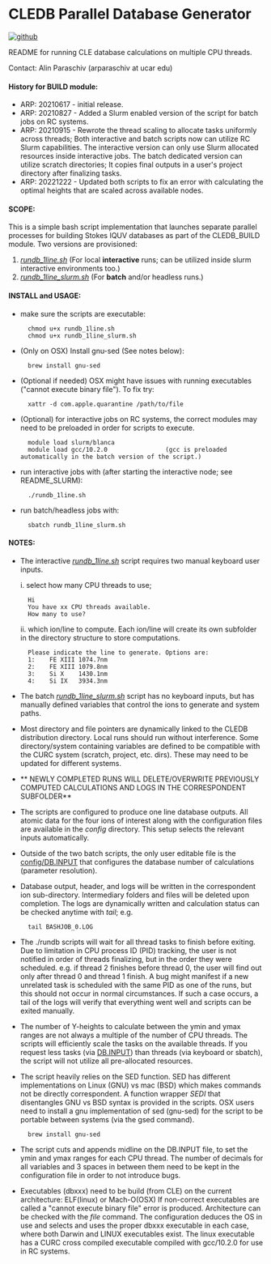 # **CLEDB Parallel Database Generator**
[![github](https://img.shields.io/badge/GitHub-arparaschiv%2Fsolar--coronal--inversion-blue.svg?style=flat)](https://github.com/arparaschiv/solar-coronal-inversion)

README for running CLE database calculations on multiple CPU threads.

Contact: Alin Paraschiv (arparaschiv at ucar edu)

#### **History for BUILD module:**

- ARP: 20210617 - initial release. 
- ARP: 20210827 - Added a Slurm enabled version of the script for batch jobs on RC systems.
- ARP: 20210915 - Rewrote the thread scaling to allocate tasks uniformly across threads; Both interactive and batch scripts now can utilize RC Slurm capabilities. The interactive version can only use Slurm allocated resources inside interactive jobs. The batch dedicated version can utilize scratch directories; It copies final outputs in a user's project directory after finalizing tasks.
- ARP: 20221222 - Updated both scripts to fix an error with calculating the optimal heights that are scaled across available nodes. 

#### **SCOPE:**

This is a simple bash script implementation that launches separate parallel processes for building Stokes IQUV databases as part of the CLEDB_BUILD module.
Two versions are provisioned:

1. *[rundb_1line.sh](./rundb_1line.sh)*    (For local **interactive** runs; can be utilized inside slurm interactive environments too.)
2. *[rundb_1line_slurm.sh](./rundb_1line_slurm.sh)*    (For **batch** and/or headless runs.)

#### **INSTALL and USAGE:**

- make sure the scripts are executable:

        chmod u+x rundb_1line.sh
        chmod u+x rundb_1line_slurm.sh

- (Only on OSX) Install gnu-sed (See notes below):

        brew install gnu-sed

- (Optional if needed) OSX might have issues with running executables ("cannot execute binary file").
To fix try:

        xattr -d com.apple.quarantine /path/to/file

- (Optional) for interactive jobs on RC systems, the correct modules may need to be preloaded in order for scripts to execute. 

        module load slurm/blanca
        module load gcc/10.2.0                (gcc is preloaded automatically in the batch version of the script.)

- run interactive jobs with (after starting the interactive node; see README_SLURM):

        ./rundb_1line.sh

- run batch/headless jobs with:

        sbatch rundb_1line_slurm.sh

#### **NOTES:**

- The interactive *[rundb_1line.sh](./rundb_1line.sh)* script requires two manual keyboard user inputs.

    i. select how many CPU threads to use; 

        Hi 
        You have xx CPU threads available.
        How many to use?

    ii. which ion/line to compute. Each ion/line will create its own subfolder in the directory structure to store computations.

        Please indicate the line to generate. Options are:
        1:    FE XIII 1074.7nm
        2:    FE XIII 1079.8nm
        3:    Si X    1430.1nm
        4:    Si IX   3934.3nm

- The batch *[rundb_1line_slurm.sh](./rundb_1line_slurm.sh)* script has no keyboard inputs, but has manually defined variables that control the ions to generate and system paths.

- Most directory and file pointers are dynamically linked to the CLEDB distribution directory. Local runs should run without interference. Some directory/system containing variables are defined to be compatible with the CURC system (scratch, project, etc. dirs). These may need to be updated for different systems.

- ** NEWLY COMPLETED RUNS WILL DELETE/OVERWRITE PREVIOUSLY COMPUTED CALCULATIONS AND LOGS IN THE CORRESPONDENT SUBFOLDER**

- The scripts are configured to produce one line database outputs. All atomic data for the four ions of interest along with the configuration files are available in the *config* directory. This setup selects the relevant inputs automatically.

- Outside of the two batch scripts, the only user editable file is the [config/DB.INPUT](./config/DB.INPUT) that configures the database number of calculations (parameter resolution).

- Database output, header, and logs will be written in the correspondent ion sub-directory. Intermediary folders and files will be deleted upon completion. The logs are dynamically written and calculation status can be checked anytime with *tail*; e.g.

        tail BASHJOB_0.LOG 

- The ./rundb scripts will wait for all thread tasks to finish before exiting.
Due to limitation in CPU process ID (PID) tracking, the user is not notified in order of threads finalizing, but in the order they were scheduled. e.g. if thread 2 finishes before thread 0, the user will find out only after thread 0 and thread 1 finish. A bug might manifest if a new unrelated task is scheduled with the same PID as one of the runs, but this should not occur in normal circumstances. If such a case occurs, a tail of the logs will verify that everything went well and scripts can be exited manually.

- The number of Y-heights to calculate between the ymin and ymax ranges are not always a multiple of the number of CPU threads.
The scripts will efficiently scale the tasks on the available threads. If you request less tasks (via [DB.INPUT](./config/DB.INPUT)) than threads (via keyboard or sbatch), the script will not utilize all pre-allocated resources.

- The script heavily relies on the SED function. 
SED has different implementations on Linux (GNU) vs mac (BSD) which makes commands not be directly correspondent. A function wrapper *SEDI* that disentangles GNU vs BSD syntax is provided in the scripts. OSX users need to install a gnu implementation of sed (gnu-sed) for the script to be portable between systems (via the gsed command).

        brew install gnu-sed

- The script cuts and appends midline on the DB.INPUT file, to set the ymin and ymax ranges for each CPU thread.
The number of decimals for all variables and 3 spaces in between them need to be kept in the configuration file in order to not introduce bugs.

- Executables (dbxxx) need to be build (from CLE) on the current architecture: ELF(linux) or Mach-O(OSX) 
If non-correct executables are called a "cannot execute binary file" error is produced. Architecture can be checked with the *file* command. The configuration deduces the OS in use and selects and uses the proper dbxxx executable in each case, where both Darwin and LINUX executables exist. The linux executable has a CURC cross compiled executable compiled with gcc/10.2.0 for use in RC systems.




